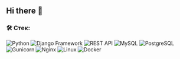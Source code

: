 ## Hi there 👋
### &#128736; Стек:
![Python](https://img.shields.io/badge/Python-%2320232a.svg?style=for-the-badge&logo=python&logoColor=%2361DAFB)
![Django Framework](https://img.shields.io/badge/Django_Framework-%2300758F.svg?style=for-the-badge&logo=next&logoColor=white)
![REST API](https://img.shields.io/badge/REST%20API-%23266999.svg?style=for-the-badge)
![MySQL](https://img.shields.io/badge/MySQL-%2300758F.svg?style=for-the-badge&logo=mysql&logoColor=white)
![PostgreSQL](https://img.shields.io/badge/PostgreSQL-%2300758F.svg?style=for-the-badge&logo=PostgreSQL&logoColor=white)
![Gunicorn](https://img.shields.io/badge/Gunicorn-%23007ACC.svg?style=for-the-badge&logo=typescript&logoColor=white)
![Nginx](https://img.shields.io/badge/Nginx-%23323330.svg?style=for-the-badge&logo=javascript&logoColor=%23F7DF1E)
![Linux](https://img.shields.io/badge/Linux-%23593d88.svg?style=for-the-badge&logo=redux&logoColor=white)
![Docker](https://img.shields.io/badge/Docker-%23323330.svg?style=for-the-badge&logo=rtk&logoColor=%23F7DF1E)



<!--
**ArtemYagodkin/ArtemYagodkin** is a ✨ _special_ ✨ repository because its `README.md` (this file) appears on your GitHub profile.

Here are some ideas to get you started:

- 🔭 I’m currently working on ...
- 🌱 I’m currently learning ...
- 👯 I’m looking to collaborate on ...
- 🤔 I’m looking for help with ...
- 💬 Ask me about ...
- 📫 How to reach me: ...
- 😄 Pronouns: ...
- ⚡ Fun fact: ...
-->
